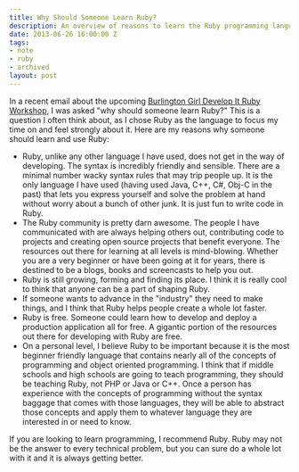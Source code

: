 ```yaml
---
title: Why Should Someone Learn Ruby?
description: An overview of reasons to learn the Ruby programming language.
date: 2013-06-26 16:00:00 Z
tags:
- note
- ruby
- archived
layout: post
---
```


In a recent email about the upcoming [Burlington Girl Develop It Ruby
Workshop](http://www.meetup.com/Girl-Develop-It-Burlington/events/120937792/), I
was asked "why should someone learn Ruby?" This is a question I often think
about, as I chose Ruby as the language to focus my time on and feel strongly
about it. Here are my reasons why someone should learn and use Ruby:

* Ruby, unlike any other language I have used, does not get in the way of developing. The syntax is incredibly friendly and sensible. There are a minimal number wacky syntax rules that may trip people up. It is the only language I have used (having used Java, C++, C#, Obj-C in the past) that lets you express yourself and solve the problem at hand without worry about a bunch of other junk. It is just fun to write code in Ruby.
* The Ruby community is pretty darn awesome. The people I have communicated with are always helping others out, contributing code to projects and creating open source projects that benefit everyone. The resources out there for learning at all levels is mind-blowing. Whether you are a very beginner or have been going at it for years, there is destined to be a blogs, books and screencasts to help you out.
* Ruby is still growing, forming and finding its place. I think it is really cool to think that anyone can be a part of shaping Ruby.
* If someone wants to advance in the "industry" they need to make things, and I think that Ruby helps people create a whole lot faster.
* Ruby is free. Someone could learn how to develop and deploy a production application all for free. A gigantic portion of the resources out there for developing with Ruby are free.
* On a personal level, I believe Ruby to be important because it is the most beginner friendly language that contains nearly all of the concepts of programming and object oriented programming. I think that if middle schools and high schools are going to teach programming, they should be teaching Ruby, not PHP or Java or C++. Once a person has experience with the concepts of programming without the syntax baggage that comes with those languages, they will be able to abstract those concepts and apply them to whatever language they are interested in or need to know.

If you are looking to learn programming, I recommend Ruby. Ruby may not be the answer to every technical problem, but you can sure do a whole lot with it and it is always getting better.
